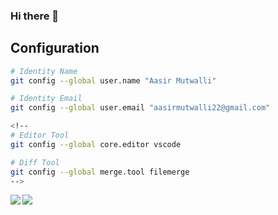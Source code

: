 ### Hi there 👋

<!--
**aasirmutwalli22/aasirmutwalli22** is a ✨ _special_ ✨ repository because its `README.md` (this file) appears on your GitHub profile.

Here are some ideas to get you started:

- 🔭 I’m currently working on ...
- 🌱 I’m currently learning ...
- 👯 I’m looking to collaborate on ...
- 🤔 I’m looking for help with ...
- 💬 Ask me about ...
- 📫 How to reach me: ...
- 😄 Pronouns: ...
- ⚡ Fun fact: ...
-->

## Configuration

```sh
# Identity Name
git config --global user.name "Aasir Mutwalli"

# Identity Email
git config --global user.email "aasirmutwalli22@gmail.com"

<!--
# Editor Tool
git config --global core.editor vscode

# Diff Tool
git config --global merge.tool filemerge
-->
```

<a>
<img align="left" src="https://github-readme-stats.vercel.app/api?username=aasirmutwalli22&count_private=true&show_icons=true&theme=dark" />
</a>
<a>
<img align="left" src="https://github-readme-stats.vercel.app/api/top-langs/?username=aasirmutwalli22&theme=dark&hide=html" />
</a>
